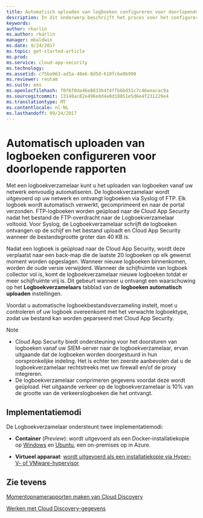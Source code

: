 ```yaml
---
title: Automatisch uploaden van logboeken configureren voor doorlopende rapporten | Microsoft Docs
description: In dit onderwerp beschrijft het proces voor het configureren van logboek automatisch uploaden voor continue rapporten in de Cloud App Security.
keywords: 
author: rkarlin
ms.author: rkarlin
manager: mbaldwin
ms.date: 9/24/2017
ms.topic: get-started-article
ms.prod: 
ms.service: cloud-app-security
ms.technology: 
ms.assetid: c75ba963-ad5a-48e6-8d5d-610fc6e0b990
ms.reviewer: reutam
ms.suite: ems
ms.openlocfilehash: f0f6f0de46e8833b4f4ffb6bd31c7c46eeacac9a
ms.sourcegitcommit: 13148ac82e496e8d4e0d10851e5d6e4f231229e4
ms.translationtype: MT
ms.contentlocale: nl-NL
ms.lasthandoff: 09/24/2017
---
```

# <a name="configure-automatic-log-upload-for-continuous-reports"></a>Automatisch uploaden van logboeken configureren voor doorlopende rapporten


Met een logboekverzamelaar kunt u het uploaden van logboeken vanaf uw netwerk eenvoudig automatiseren. De logboekverzamelaar wordt uitgevoerd op uw netwerk en ontvangt logboeken via Syslog of FTP. Elk logboek wordt automatisch verwerkt, gecomprimeerd en naar de portal verzonden. FTP-logboeken worden geüpload naar de Cloud App Security nadat het bestand de FTP-overdracht naar de Logboekverzamelaar voltooid.  Voor Syslog, de Logboekverzamelaar schrijft de logboeken ontvangen op de schijf en het bestand uploadt en Cloud App Security wanneer de bestandsgrootte groter dan 40 KB is.

Nadat een logboek is geüpload naar de Cloud App Security, wordt deze verplaatst naar een back-map die de laatste 20 logboeken op elk gewenst moment worden opgeslagen. Wanneer nieuwe logboeken binnenkomen, worden de oude versie verwijderd. Wanneer de schijfruimte van logboek collector vol is, komt de logboekverzamelaar nieuwe logboeken totdat er meer schijfruimte vrij is. Dit gebeurt wanneer u ontvangt een waarschuwing op het **Logboekverzamelaars** tabblad van de **logboeken automatisch uploaden** instellingen.

Voordat u automatische logboekbestandsverzameling instelt, moet u controleren of uw logboek overeenkomt met het verwachte logboektype, zodat uw bestand kan worden geparseerd met Cloud App Security.

> [!NOTE]
>-  Cloud App Security biedt ondersteuning voor het doorsturen van logboeken vanaf uw SIEM-server naar de logboekverzamelaar, ervan uitgaande dat de logboeken worden doorgestuurd in hun oorspronkelijke indeling. Het is echter ten zeerste aanbevolen dat u de logboekverzamelaar rechtstreeks met uw firewall en/of de proxy integreren.
>- De logboekverzamelaar comprimeren gegevens voordat deze wordt geüpload. Het uitgaande verkeer op de logboekverzamelaar is 10% van de grootte van de verkeerslogboeken die het ontvangt. 

## <a name="deployment-modes"></a>Implementatiemodi

De Logboekverzamelaar ondersteunt twee implementatiemodi:

-   **Container** (*Preview*): wordt uitgevoerd als een Docker-installatiekopie op [Windows](discovery-docker-windows.md) en [Ubuntu](discovery-docker-ubuntu.md), een on-premises op in Azure. 



-   **Virtueel apparaat**: [wordt uitgevoerd als een installatiekopie via Hyper-V- of VMware-hypervisor](configure-automatic-log-upload-for-continuous-reports.md)




## <a name="see-also"></a>Zie tevens
 
[Momentopnamerapporten maken van Cloud Discovery](create-snapshot-cloud-discovery-reports.md)

[Werken met Cloud Discovery-gegevens](working-with-cloud-discovery-data.md)

